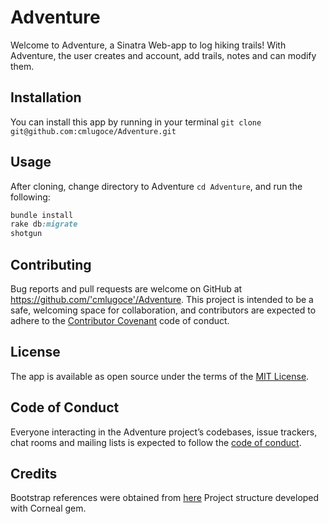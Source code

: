 
# Adventure

Welcome to Adventure, a Sinatra Web-app to log hiking trails! With Adventure, the user creates and account, add trails, notes and can modify them.

## Installation

 You can install this app by running in your terminal `git clone git@github.com:cmlugoce/Adventure.git`

## Usage

After cloning, change directory to Adventure `cd Adventure`, and run the following:
```ruby
bundle install
rake db:migrate
shotgun
```

## Contributing

Bug reports and pull requests are welcome on GitHub at https://github.com/'cmlugoce'/Adventure. This project is intended to be a safe, welcoming space for collaboration, and contributors are expected to adhere to the [Contributor Covenant](http://contributor-covenant.org) code of conduct.

## License

The app is available as open source under the terms of the [MIT License](https://opensource.org/licenses/MIT).

## Code of Conduct

Everyone interacting in the Adventure project’s codebases, issue trackers, chat rooms and mailing lists is expected to follow the [code of conduct](https://github.com/'cmlugoce'/Adventure/blob/master/CODE_OF_CONDUCT.md).

## Credits

Bootstrap references were obtained from [here](https://getbootstrap.com)
Project structure developed with Corneal gem.
